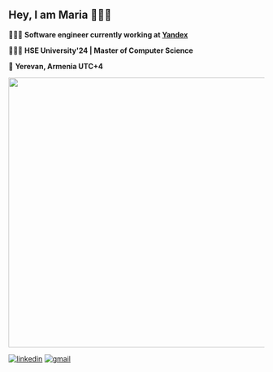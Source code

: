 ## Hey, I am Maria 🙋🏼‍♀️


👩🏼‍💻
**Software engineer currently working at [Yandex](https://yandex.com/company/)**

👩🏼‍🎓 
**HSE University'24 | Master of Computer Science**

📍
**Yerevan, Armenia UTC+4**

<img src="https://skillicons.dev/icons?i=redis,prometheus,grafana,python,elasticsearch,spring,django,gradle,docker,postgresql,java,dotnet,cs,kotlin,graphql&theme=light" width="530" />

[![linkedin](https://img.shields.io/badge/linkedin-mmanakhova-78bef4?labelColor=0068ca&style=for-the-badge&logo=linkedin&link=https://www.linkedin.com/in/mmanakhova)](https://www.linkedin.com/in/mmanakhova)
[![gmail](https://img.shields.io/badge/gmail-manakhova.m.s@gmail.com-f2f2f2?labelColor=white&style=for-the-badge&logo=gmail&link=mailto:manakhova.m.s@gmail.com)](mailto:manakhova.m.s@gmail.com) 

